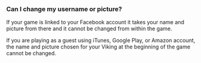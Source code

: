 ### Can I change my username or picture?
If your game is linked to your Facebook account it takes your name and picture from there and it cannot be changed from within the game. 

If you are playing as a guest using iTunes, Google Play, or Amazon account, the name and picture chosen for your Viking at the beginning of the game cannot be changed.
